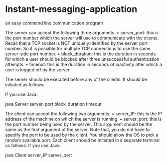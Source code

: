# Instant-messaging-application
an easy command line communication program

The server can accept the following three arguments:
• server_port: this is the port number which the server will use to communicate with the clients. Recall that a TCP socket is NOT uniquely identified by the server port number. So it is possible for multiple TCP connections to use the same server-side port number.
• block_duration: this is the duration in seconds for which a user should be blocked after three unsuccessful authentication attempts.
• timeout: this is the duration in seconds of inactivity after which a user is logged off by the server.

The server should be executed before any of the clients. It should be initiated as follows:

If you use Java:

java Server server_port block_duration timeout

The client can accept the following two arguments:
• server_IP: this is the IP address of the machine on which the server is running.
• server_port: this is the port number being used by the server. This argument should be the same as the first argument of the server.
Note that, you do not have to specify the port to be used by the client. You should allow the OS to pick a random available port. 
Each client should be initiated in a separate terminal as follows:
If you use Java:

java Client server_IP server_port
